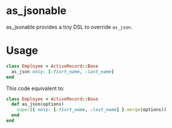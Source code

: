 # as_jsonable

as_jsonable provides a tiny DSL to override ```as_json```.

# Usage

```ruby
class Employee < ActiveRecord::Base
  as_json only: [:fisrt_name, :last_name]
end
```

This code equivalent to:

```ruby
class Employee < ActiveRecord::Base
  def as_json(options)
    super({ only: [:fisrt_name, :last_name] }.merge(options))
  end
end
```
